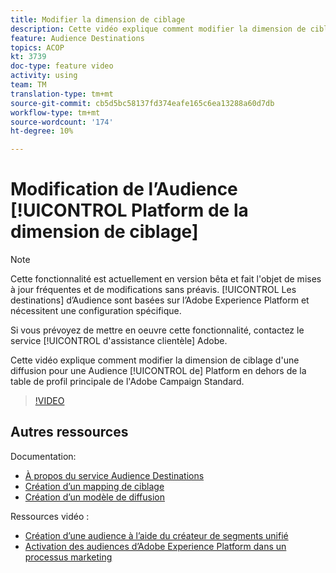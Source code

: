 ```yaml
---
title: Modifier la dimension de ciblage
description: Cette vidéo explique comment modifier la dimension de ciblage d'une diffusion pour une Audience Platform en dehors de la table de profil principale dans Adobe Campaign Standard.
feature: Audience Destinations
topics: ACOP
kt: 3739
doc-type: feature video
activity: using
team: TM
translation-type: tm+mt
source-git-commit: cb5d5bc58137fd374eafe165c6ea13288a60d7db
workflow-type: tm+mt
source-wordcount: '174'
ht-degree: 10%

---
```



# Modification de l’Audience [!UICONTROL Platform de la dimension de ciblage]

>[!NOTE]
>
>Cette fonctionnalité est actuellement en version bêta et fait l&#39;objet de mises à jour fréquentes et de modifications sans préavis. [!UICONTROL Les destinations] d’Audience sont basées sur l’Adobe Experience Platform et nécessitent une configuration spécifique.
>
>Si vous prévoyez de mettre en oeuvre cette fonctionnalité, contactez le service [!UICONTROL d&#39;assistance clientèle] Adobe.

Cette vidéo explique comment modifier la dimension de ciblage d&#39;une diffusion pour une Audience [!UICONTROL de] Platform en dehors de la table de profil principale de l&#39;Adobe Campaign Standard.

>[!VIDEO](https://video.tv.adobe.com/v/30151?quality=12)

## Autres ressources

Documentation:

* [À propos du service Audience Destinations](https://docs.adobe.com/content/help/en/campaign-standard/using/profiles-and-audiences/working-with-adobe-experience-platform/aep-about-audience-destinations-service.html)
* [Création d’un mapping de ciblage](https://docs.adobe.com/content/help/en/campaign-standard/using/administrating/application-settings/target-mappings-in-campaign.html)
* [Création d’un modèle de diffusion](https://docs.adobe.com/content/help/fr-FR/campaign-standard/using/getting-started/marketing-plans/marketing-activity-templates.html)

Ressources vidéo :

* [Création d’une audience à l’aide du créateur de segments unifié](/help/profiles-and-audiences/audience-destinations/creating-audiences-using-segment-builder.md)
* [Activation des audiences d’Adobe Experience Platform dans un processus marketing](/help/profiles-and-audiences/audience-destinations/activating-aep-audiences.md)
